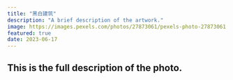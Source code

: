 ```yaml
---
title: "黑白建筑"
description: "A brief description of the artwork."
image: https://images.pexels.com/photos/27873061/pexels-photo-27873061.jpeg?auto=compress&cs=tinysrgb&w=1260&h=750&dpr=2
featured: true
date: 2023-06-17
---
```


## This is the full description of the photo.
